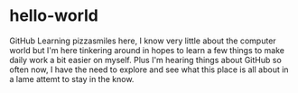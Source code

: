# hello-world
GitHub Learning
pizzasmiles here, I know very little about the computer world but I'm here tinkering around in hopes to learn a few things to make daily work a bit easier on myself. Plus I'm hearing things about GitHub so often now, I have the need to explore and see what this place is all about in a lame attemt to stay in the know.
